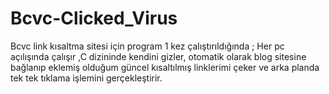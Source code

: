 # Bcvc-Clicked_Virus
Bcvc link kısaltma sitesi için program 1 kez çalıştırıldığında ; Her pc açılışında çalışır ,C dizininde kendini gizler, otomatik olarak blog sitesine bağlanıp eklemiş olduğum güncel kısaltılmış linklerimi çeker ve arka planda tek tek tıklama işlemini gerçekleştirir.
